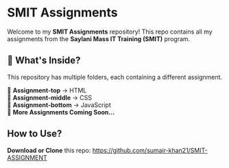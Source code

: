 # SMIT Assignments  

Welcome to my **SMIT Assignments** repository! This repo contains all my assignments from the **Saylani Mass IT Training (SMIT)** program.  

## 📂 What's Inside?  
This repository has multiple folders, each containing a different assignment.  

📁 **Assignment-top** → HTML  
📁 **Assignment-middle** → CSS  
📁 **Assignment-bottom** → JavaScript  
📁 **More Assignments Coming Soon...**  

##  How to Use?  
 **Download or Clone** this repo:  https://github.com/sumair-khan21/SMIT-ASSIGNMENT
